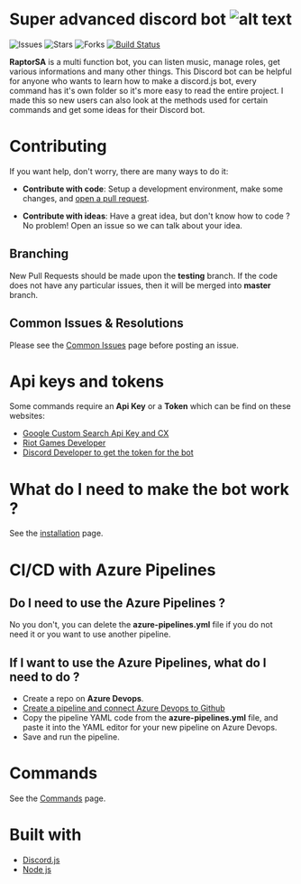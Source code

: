 # Super advanced discord bot ![alt text](https://i.imgflip.com/xu2ct.jpg)

![Issues](https://img.shields.io/github/issues/cramenorn/raptorsa.svg)
![Stars](https://img.shields.io/github/stars/cramenorn/raptorsa.svg)
![Forks](https://img.shields.io/github/forks/cramenorn/raptorsa.svg)
[![Build Status](https://dev.azure.com/davidedlc97/RaptorSA/_apis/build/status/Cramenorn.RaptorSA?branchName=master)](https://dev.azure.com/davidedlc97/RaptorSA/_build/latest?definitionId=1&branchName=master)

**RaptorSA** is a multi function bot, you can listen music, manage roles, get various informations and many other things. This Discord bot can be helpful for anyone who wants to learn how to make a discord.js bot, every command has it's own folder so it's more easy to read the entire project. I made this so new users can also look at the methods used for certain commands and get some ideas for their Discord bot.

# Contributing

If you want help, don't worry, there are many ways to do it:

* **Contribute with code**: Setup a development environment, make some changes, and [open a pull request](https://github.com/Cramenorn/RaptorSA/pulls).

* **Contribute with ideas**: Have a great idea, but don't know how to code ? No problem! Open an issue so we can talk about your idea.

## Branching

New Pull Requests should be made upon the **testing** branch. If the code does not have any particular issues, then it will be merged into **master** branch.

## Common Issues & Resolutions

Please see the [Common Issues](https://github.com/Cramenorn/RaptorSA/wiki/Common-Issues) page before posting an issue.

# Api keys and tokens

Some commands require an **Api Key** or a **Token** which can be find on these websites: 

* [Google Custom Search Api Key and CX](https://developers.google.com/custom-search/)
* [Riot Games Developer](https://developer.riotgames.com/)
* [Discord Developer to get the token for the bot](https://discordapp.com/developers/applications/)

# What do I need to make the bot work ?

See the [installation](https://github.com/Cramenorn/RaptorSA/wiki/Installation) page.

# CI/CD with Azure Pipelines

## Do I need to use the Azure Pipelines ?

No you don't, you can delete the **azure-pipelines.yml** file if you do not need it or you want to use another pipeline.

## If I want to use the Azure Pipelines, what do I need to do ?

* Create a repo on **Azure Devops**.
* [Create a pipeline and connect Azure Devops to Github](https://docs.microsoft.com/en-us/azure/devops/pipelines/create-first-pipeline?view=azure-devops&tabs=javascript%2Cyaml%2Cbrowser%2Ctfs-2018-2)
* Copy the pipeline YAML code from the **azure-pipelines.yml** file, and paste it into the YAML editor for your new pipeline on Azure Devops.
* Save and run the pipeline.

# Commands

See the [Commands](https://github.com/Cramenorn/RaptorSA/wiki/Commands) page.

# Built with
* [Discord.js](https://discord.js.org/#/)
* [Node js](https://nodejs.org/en/)